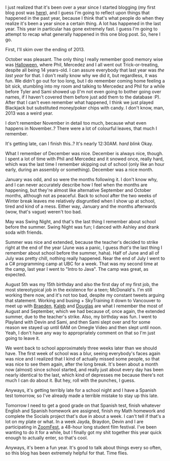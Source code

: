 I just realized that it's been over a year since I started blogging
(my first blog post was [here](http://nulljosh.svbtle.com/october-9-2013)),
and I guess I'm going to reflect upon things that happened in the past year,
because I think that's what people do when they realize it's been a year
since a certain thing. A lot has happened in the last year. This year in
particular has gone extremely fast. I guess I'm going to attempt
to recap what generally happened in this one blog post. So, here I go.

First, I'll skim over the ending of 2013.

October was pleasant. The only thing I really remember good memory
wise was [Halloween](http://nulljosh.svbtle.com/november-1-2013), where Phil,
Mercedez and I all went out Trick-or-treating, despite all being 14 years-old.
I can assure everybody that last year was *the last year* for that. I don't
really know why we did it, but regardless, it was fun. We didn't go out for too
long, but I do remember coming home feeling a bit sick, stumbling into my room
and talking to Mercedez and Phil for a while before Tyler and Sami showed up
(I'm not even going to bother going over names, if I haven't covered them
before just add them to the database :P). After that I can't even remember
what happened, I think we just played Blackjack but substituted money/poker
chips with candy. I don't know, man, 2013 was a weird year.

I don't remember November in detail too much, because what even happens
in November..? There were a lot of colourful leaves, that much I remember.

It's getting late, can I finish this..? It's nearly 12:30AM. *hard blink* Okay.

What I remember of December was nice. December is always nice, though.
I spent a lot of time with Phil and Mercedez and it snowed once, really hard,
which was the last time I remember skipping out of school (only like an hour
  early, during an assembly or something). December was a nice month.

January was odd, and so were the months following it. I don't know why, and
I can never accurately describe how I feel when the months are happening, but
they're almost like alternative September and October months, although not
as peaceful. Back to school after the two weeks of Winter break leaves
me relatively disgruntled when I show up at school, tired and kind of a mess.
Either way, January and the months afterwards (wow, that's vague) weren't
too bad.

May was Swing Night, and that's the last thing I remember about school before
the summer. Swing Night was fun; I danced with Ashley and drank soda
with friends.

Summer was nice and extended, because the teacher's decided to strike right at
the end of the year (June was a panic, I guess *that's* the last thing
I remember about school before the summer, haha). Half of June and all of July
was pretty chill, nothing really happened. Near the end of July I went to
a C# programming camp at UBC for a week. That was my second time at the camp,
last year I went to "Intro to Java". The camp was great, as expected.

August 5th was my 15th birthday and also the first day of my first job,
the most stereotypical job in the existence for a teen; McDonald's. I'm
still working there now, and it's not too bad, despite my constant
tweets arguing that statement. Working and busing + SkyTraining it down to
Vancouver to meet up with [Braeden](https://twitter.com/BraedenMayer),
[Kaleb](https://twitter.com/KalebButt) and
[Douglas](https://twitter.com/istx25) are what I remember the most of August
and September, which we had because of, once again, the extended summer, due
to the teacher's strike. Also, my birthday was fun. I went to Playland with
Devin and Sami, and then Sami slept over and for some reason we stayed up
until 6AM on Omegle Video and then slept until noon. Yeah, I don't have
any way to appropriately comment on that so I'm just going to leave it.

We went back to school approximately three weeks later than we should have.
The first week of school was a blur, seeing everybody's faces again was
nice and I realized that I kind of actually missed some people, so that was
nice to see them again, after the long break. It's been about a month now
(almost) since school started, and really just about every day has been
nearly identical to the last, which kind of depresses me because
there's not much I can do about it. But hey, roll with the punches, I guess.

Anyways, it's getting terribly late for a school night and I have a Spanish
test tomorrow, so I've already made a terrible mistake to stay up this late.

Tomorrow I need to get a good grade on that Spanish test, finish whatever
English and Spanish homework are assigned, finish my Math homework and
complete the Socials project that's due in about a week. I can't tell if
that's a lot on my plate or what. In a week Jayda, Braydon, Devin and I
are participating in [ZoomFest](http://www.zoomfest.com/), a 48-hour long
student film festival. I've been wanting to do it for a while, but I
finally got my shit together this year quick enough to actually enter, so
that's cool.

Anyways, it's been a fun year. It's good to talk about things every so often,
so this blog has been extremely helpful for that. Time flies.